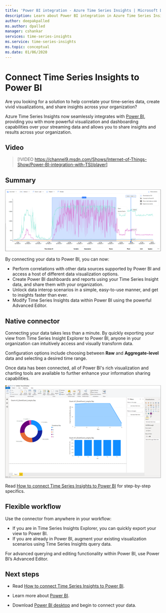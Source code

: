 ```yaml
---
title: 'Power BI integration - Azure Time Series Insights | Microsoft Docs'
description: Learn about Power BI integration in Azure Time Series Insight.
author: deepakpalled
ms.author: dpalled
manager: cshankar
services: time-series-insights
ms.service: time-series-insights
ms.topic: conceptual
ms.date: 01/06/2020
---
```


# Connect Time Series Insights to Power BI  

Are you looking for a solution to help correlate your time-series data, create vivid visualizations, and share insights across your organization?

Azure Time Series Insights now seamlessly integrates with [Power BI](https://powerbi.microsoft.com/), providing you with more powerful visualization and dashboarding capabilities over your streaming data and allows you to share insights and results across your organization.

## Video

> [!VIDEO https://channel9.msdn.com/Shows/Internet-of-Things-Show/Power-BI-integration-with-TSI/player]

## Summary

   [![Export option in Time Series Insights](./media/concepts-connect-power-bi/tsi-power-bi-export-example.png)](./media/concepts-connect-power-bi/tsi-power-bi-export-example.png#lightbox)

By connecting your data to Power BI, you can now:

* Perform correlations with other data sources supported by Power BI and access a host of different data visualization options. 
* Create Power BI dashboards and reports using your Time Series Insight data, and share them with your organization. 
* Unlock data interop scenarios in a simple, easy-to-use manner, and get to insights faster than ever.
* Modify Time Series Insights data within Power BI using the powerful Advanced Editor.

## Native connector

Connecting your data takes less than a minute. By quickly exporting your view from Time Series Insight Explorer to Power BI, anyone in your organization can intuitively access and visually transform data.

Configuration options include choosing between **Raw** and **Aggregate-level** data and selecting a desired time range. 

Once data has been connected, all of Power BI's rich visualization and charting tools are available to further enhance your information sharing capabilities. 

   [![Charting examples in Power BI](./media/concepts-connect-power-bi/power-bi-tsi-example.png)](./media/concepts-connect-power-bi/power-bi-tsi-example.png#lightbox)

Read [How to connect Time Series Insights to Power BI](./how-to-connect-power-bi.md) for step-by-step specifics.

## Flexible workflow
 
Use the connector from anywhere in your workflow:

* If you are in Time Series Insights Explorer, you can quickly export your view to Power BI. 
* If you are already in Power BI, augment your existing visualization scenarios using Time Series Insights query data.

For advanced querying and editing functionality within Power BI, use Power BI’s Advanced Editor.

## Next steps

* Read [How to connect Time Series Insights to Power BI](./how-to-connect-power-bi.md).

* Learn more about [Power BI](https://docs.microsoft.com/power-bi/).

* Download [Power BI desktop](https://powerbi.microsoft.com/desktop/) and begin to connect your data.